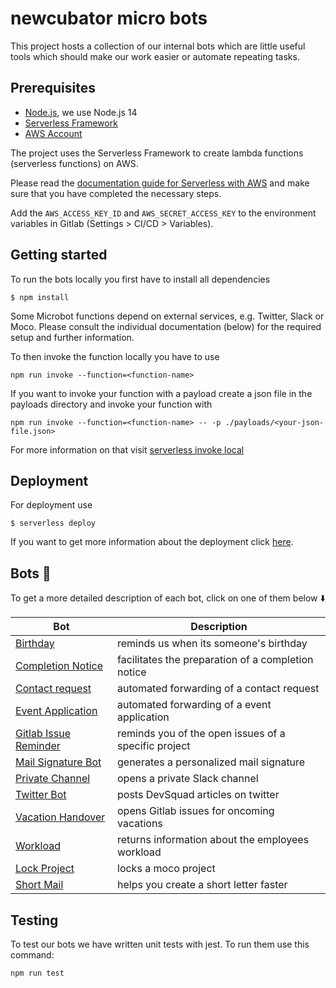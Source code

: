 # newcubator micro bots

This project hosts a collection of our internal bots which are little useful tools which should make our work easier or automate repeating tasks.

## Prerequisites

- [Node.js](https://nodejs.org/en/download), we use Node.js 14
- [Serverless Framework](https://www.serverless.com)
- [AWS Account](https://aws.amazon.com/)

The project uses the Serverless Framework to create lambda functions (serverless functions) on AWS.

Please read the [documentation guide for Serverless with AWS](https://www.serverless.com/framework/docs/providers/aws/guide/credentials) and make sure that you have completed the necessary steps.

Add the `AWS_ACCESS_KEY_ID` and `AWS_SECRET_ACCESS_KEY` to the environment variables in Gitlab (Settings > CI/CD > Variables).

## Getting started

To run the bots locally you first have to install all dependencies

```
$ npm install
```

Some Microbot functions depend on external services, e.g. Twitter, Slack or Moco. Please consult the individual documentation (below) for the required setup and further information.

To then invoke the function locally you have to use

```
npm run invoke --function=<function-name>
```

If you want to invoke your function with a payload create a json file in the payloads directory and invoke your function with

```
npm run invoke --function=<function-name> -- -p ./payloads/<your-json-file.json>
```

For more information on that
visit [serverless invoke local](https://www.serverless.com/framework/docs/providers/aws/cli-reference/invoke-local/)

## Deployment

For deployment use

```
$ serverless deploy
```

If you want to get more information about the deployment click [here](https://www.serverless.com/framework/docs/providers/aws/guide/deploying).

## Bots :robot:

To get a more detailed description of each bot, click on one of them below :arrow_down:

| Bot                                                      | Description                                          |
| -------------------------------------------------------- | ---------------------------------------------------- |
| [Birthday](./docs/birthday.md)                           | reminds us when its someone's birthday               |
| [Completion Notice](./docs/completionNotice.md)          | facilitates the preparation of a completion notice   |
| [Contact request](./docs/contact-request.md)             | automated forwarding of a contact request            |
| [Event Application](./docs/event-application.md)         | automated forwarding of a event application          |
| [Gitlab Issue Reminder](./docs/gitlab-issue-reminder.md) | reminds you of the open issues of a specific project |
| [Mail Signature Bot](./docs/mail-signature.md)           | generates a personalized mail signature              |
| [Private Channel](./docs/private-channel.md)             | opens a private Slack channel                        |
| [Twitter Bot](./docs/twitter-bot.md)                     | posts DevSquad articles on twitter                   |
| [Vacation Handover](./docs/vacation-handover.md)         | opens Gitlab issues for oncoming vacations           |
| [Workload](./docs/workload.md)                           | returns information about the employees workload     |
| [Lock Project](./docs/lock-project.md)                   | locks a moco project                                 |
| [Short Mail](./docs/shortmail.md)                        | helps you create a short letter faster               |

## Testing

To test our bots we have written unit tests with jest. To run them use this command:

```
npm run test
```
